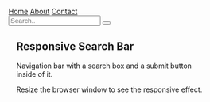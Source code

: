 <!DOCTYPE html>
<html>
<head>
<link rel="stylesheet" href="https://cdnjs.cloudflare.com/ajax/libs/font-awesome/4.7.0/css/font-awesome.min.css">
<style>
* {box-sizing: border-box;}

body {
  margin: 0;
  font-family: Arial, Helvetica, sans-serif;
}

.topnav {
  overflow: hidden;
  background-color: #e9e9e9;
}

.topnav a {
  float: left;
  display: block;
  color: black;
  text-align: center;
  padding: 14px 16px;
  text-decoration: none;
  font-size: 17px;
}

.topnav a:hover {
  background-color: #ddd;
  color: black;
}

.topnav a.active {
  background-color: #2196F3;
  color: white;
}

.topnav .search-container {
  float: right;
}

.topnav input[type=text] {
  padding: 6px;
  margin-top: 8px;
  font-size: 17px;
  border: none;
}

.topnav .search-container button {
  float: right;
  padding: 6px 10px;
  margin-top: 8px;
  margin-right: 16px;
  background: #ddd;
  font-size: 17px;
  border: none;
  cursor: pointer;
}

.topnav .search-container button:hover {
  background: #ccc;
}

@media screen and (max-width: 600px) {
  .topnav .search-container {
    float: none;
  }
  .topnav a, .topnav input[type=text], .topnav .search-container button {
    float: none;
    display: block;
    text-align: left;
    width: 100%;
    margin: 0;
    padding: 14px;
  }
  .topnav input[type=text] {
    border: 1px solid #ccc;  
  }
}
</style>
</head>
<body>

<div class="topnav">
  <a class="active" href="question.html">Home</a>
  <a href="#about">About</a>
  <a href="#contact">Contact</a>
  <div class="search-container">
    <form action="/action_page.php">
      <input type="text" placeholder="Search.." name="search">
      <button type="submit"><i class="fa fa-search"></i></button>
    </form>
  </div>
</div>

<div style="padding-left:16px">
  <h2>Responsive Search Bar</h2>
  <p>Navigation bar with a search box and a submit button inside of it.</p>
  <p>Resize the browser window to see the responsive effect.</p>
</div>

</body>
</html>
